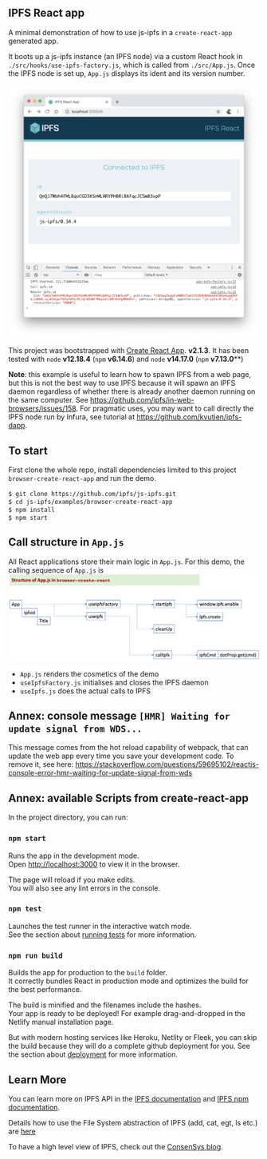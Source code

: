 ## IPFS React app

A minimal demonstration of how to use js-ipfs in a `create-react-app` generated app.

It boots up a js-ipfs instance (an IPFS node) via a custom React hook in `./src/hooks/use-ipfs-factory.js`, which is called from `./src/App.js`. Once the IPFS node is set up, `App.js` displays its ident  and its version number.

![Screen shot of the js ipfs node id info](./images/screenshot.png)

This project was bootstrapped with [Create React App](https://github.com/facebook/create-react-app). **v2.1.3**. It has been tested with `node` **v12.18.4** (`npm` **v6.14.6**) and `node` **v14.17.0** (`npm` **v7.13.0****)

**Note**: this example is useful to learn how to spawn IPFS from a web page, but this is not the best way to use IPFS because it will spawn an IPFS daemon regardless of whether there is already another daemon running on the same computer. See https://github.com/ipfs/in-web-browsers/issues/158. For pragmatic uses, you may want to call directly the IPFS node run by Infura, see tutorial at https://github.com/kvutien/ipfs-dapp.

## To start

First clone the whole repo, install dependencies limited to this project `browser-create-react-app` and run the demo.

```console
$ git clone https://github.com/ipfs/js-ipfs.git
$ cd js-ipfs/examples/browser-create-react-app
$ npm install
$ npm start
```
## Call structure in `App.js`
All React applications store their main logic in `App.js`. For this demo, the calling sequence of `App.js` is ![App.js](./images/appJsStructure.png)
* `App.js` renders the cosmetics of the demo
* `useIpfsFactory.js` initialises and closes the IPFS daemon 
* `useIpfs.js` does the actual calls to IPFS

## Annex: console message `[HMR] Waiting for update signal from WDS...`

This message comes from the hot reload capability of webpack, that can update the web app every time you save your development code. To remove it, see here: https://stackoverflow.com/questions/59695102/reactjs-console-error-hmr-waiting-for-update-signal-from-wds

## Annex: available Scripts from create-react-app

In the project directory, you can run:

### `npm start`

Runs the app in the development mode.<br>
Open [http://localhost:3000](http://localhost:3000) to view it in the browser.

The page will reload if you make edits.<br>
You will also see any lint errors in the console.

### `npm test`

Launches the test runner in the interactive watch mode.<br>
See the section about [running tests](https://facebook.github.io/create-react-app/docs/running-tests) for more information.

### `npm run build`

Builds the app for production to the `build` folder.<br>
It correctly bundles React in production mode and optimizes the build for the best performance.

The build is minified and the filenames include the hashes.<br>
Your app is ready to be deployed! For example drag-and-dropped in the Netlify manual installation page.

But with modern hosting services like Heroku, Netlity or Fleek, you can skip the build because they will do a complete github deployment for you. See the section about [deployment](https://facebook.github.io/create-react-app/docs/deployment) for more information.


## Learn More

You can learn more on IPFS API in the [IPFS documentation](https://docs.ipfs.io/) and [IPFS npm documentation](https://www.npmjs.com/package/ipfs-http-client).

Details how to use the File System abstraction of IPFS (add, cat, egt, ls etc.) are [here](https://github.com/ipfs/js-ipfs/blob/master/docs/core-api/FILES.md)

To have a high level view of IPFS, check out the [ConsenSys blog](https://medium.com/@ConsenSys/an-introduction-to-ipfs-9bba4860abd0).

